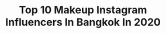 ---
title: Top 10 Makeup Instagram Influencers In Bangkok In 2020
description: >-
  Find top makeup Instagram influencers in Bangkok in 2020. Most popular hashtags: #makeup #luxury #aesthetic #thailand.
platform: Instagram
profiles:
  - username: "mojiratchayaa"
    fullname: >-
      Mo Jiratchaya Sirimongkolnawin
    location: "Thailand"
    followers: 160193
    engagement: 261
    commentsToLikes: 0.006581
    id: ck6tud8hcfo1l0j71urvykqxs
    verified: true
    hashtags: "#klosetss20, #thehiddentreasure, #narsthailand, #felineagency"
  - username: "maew_makeup"
    fullname: >-
      MAEW Tasanapong (พี่แมว)
    location: "Thailand"
    followers: 131533
    engagement: 93
    commentsToLikes: 0.010570
    id: ck6u0ptbch3900j71jo0zuhev
    verified: false
    hashtags: "#makeupby, #bridebymaew, #thaibeauty, #onemanandthesea"
  - username: "genevemiller"
    fullname: >-
      geneve
    location: "Thailand"
    followers: 8543
    engagement: 1312
    commentsToLikes: 0.023224
    id: ck8wfbu31fhpz0j78fmkaxfik
    verified: false
    hashtags: "#singing, #bruises, #transition, #xyzbca"
  - username: "t.rinluck"
    fullname: >-
      ⭐️Jenny59
    location: "Thailand"
    followers: 5645
    engagement: 2254
    commentsToLikes: 0.031492
    id: ck5cghmmlov0q0i112yp4i9mm
    verified: false
    hashtags: "#100daysofmakeup, #editorialmakeup, #thanksgivingmakeup, #valentinesmakeup"
  - username: "praechompoo__"
    fullname: >-
      Nene ♛
    location: "Thailand"
    followers: 16094
    engagement: 1297
    commentsToLikes: 0.005245
    id: ck8t2fhw0zakn0j78vgf4pqco
    verified: false
    hashtags: "#shopeeth44kols, #eglips, #clouderobeauty, #clouderoxeglips"
  - username: "i_tinh"
    fullname: >-
      tinh / ติณห์
    location: "Thailand"
    followers: 36514
    engagement: 1338
    commentsToLikes: 0.003898
    id: ck135zome41bs0i19py9hn3i9
    verified: false
    hashtags: "#lamoonformen, #npskin, #booster, #350"
  - username: "newwy_official"
    fullname: >-
      Be Humble🌸💓
    location: "Thailand"
    followers: 57839
    engagement: 130
    commentsToLikes: 0.024681
    id: ck55oxbb99boi0i11sdxrlv2b
    verified: false
    hashtags: "#stayfit, #photography, #cute, #squats"
  - username: "palot.chin"
    fullname: >-
      
    location: "Thailand"
    followers: 9602
    engagement: 441
    commentsToLikes: 0.014378
    id: ck5zr26yevr740i14cu8kgmps
    verified: false
    hashtags: "#valentineday, #painkilleratelie, #sea, #everywherecaneat"
  - username: "benedict_studio"
    fullname: >-
      Benedict Studio by Thananon
    location: "Thailand"
    followers: 57062
    engagement: 299
    commentsToLikes: 0.019854
    id: ck6tpqauylrj70j71gl9czbuz
    verified: false
    hashtags: "#wedding, #makeup, #ploychermarn, #weddingdress"
  - username: "goddiamonds"
    fullname: >-
      God Diamonds By Chawalit
    location: "Thailand"
    followers: 15086
    engagement: 763
    commentsToLikes: 0.016657
    id: ck135zp7u41fj0i19r5ctfyli
    verified: false
    hashtags: "#nice, #masterpiece, #silverring, #missworld"
---